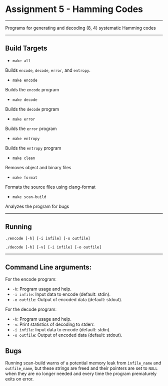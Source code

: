 # Assignment 5 - Hamming Codes

---

Programs for generating and decoding (8, 4) systematic Hamming codes

---

## Build Targets

* `make all`

Builds `encode`, `decode`, `error`, and `entropy`.

* `make encode`

Builds the `encode` program

* `make decode`

Builds the `decode` program

* `make error`

Builds the `error` program

* `make entropy`

Builds the `entropy` program

* `make clean`

Removes object and binary files

* `make format`

Formats the source files using clang-format

* `make scan-build`

Analyzes the program for bugs

---

## Running

`./encode [-h] [-i infile] [-o outfile]`

`./decode [-h] [-v] [-i infile] [-o outfile]`

---

## Command Line arguments:

For the encode program:

- `-h`: Program usage and help.
- `-i infile`: Input data to encode (default: stdin).
- `-o outfile`: Output of encoded data (default: stdout).

For the decode program:

- `-h`: Program usage and help.
- `-v`: Print statistics of decoding to stderr.
- `-i infile`: Input data to encode (default: stdin).
- `-o outfile`: Output of encoded data (default: stdout).

## Bugs

Running scan-build warns of a potential memory leak from `infile_name` and `outfile_name`,
but these strings are freed and their pointers are set to `NULL` when they are no longer needed
and every time the program prematurely exits on error.


